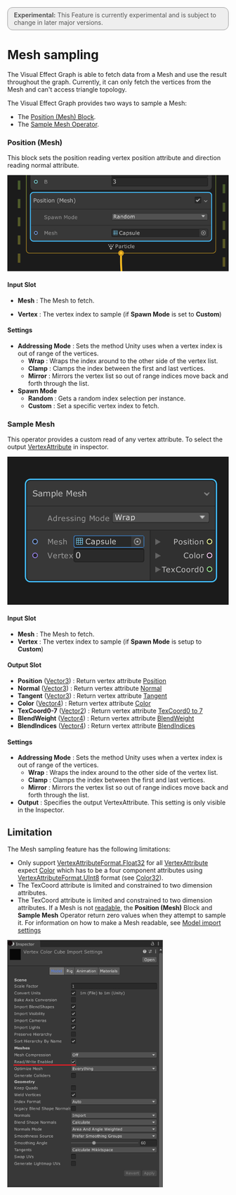 <div style="border: solid 1px #999; border-radius:12px; background-color:#EEE; padding: 8px; padding-left:14px; color: #555; font-size:14px;"><b>Experimental:</b> This Feature is currently experimental and is subject to change in later major versions.</div>


# Mesh sampling

The Visual Effect Graph is able to fetch data from a Mesh and use the result throughout the graph. Currently, it can only fetch the vertices from the Mesh and can't access triangle topology.



The Visual Effect Graph provides two ways to sample a Mesh:

- The [Position (Mesh) Block](#position-(mesh)).
- The [Sample Mesh Operator](#sample-mesh).

### Position (Mesh)

This block sets the position reading vertex position attribute and direction reading normal attribute.

<img src="Images/PositionMesh.png" style="zoom:78%;" />

#### Input Slot

- **Mesh** : The Mesh to fetch.

- **Vertex** : The vertex index to sample (if **Spawn Mode** is set to **Custom**)

#### Settings
- **Addressing Mode** : Sets the method Unity uses when a vertex index is out of range of the vertices.
  - **Wrap** : Wraps the index around to the other side of the vertex list.
  - **Clamp** : Clamps the index between the first and last vertices.
  - **Mirror** : Mirrors the vertex list so out of range indices move back and forth through the list.
- **Spawn Mode**
  - **Random** : Gets a random index selection per instance.
  - **Custom** : Set a specific vertex index to fetch.

### Sample Mesh

This operator provides a custom read of any vertex attribute. To select the output [VertexAttribute](https://docs.unity3d.com/ScriptReference/Rendering.VertexAttribute.html) in inspector.

<img src="Images/SampleMesh.png" alt="image-20200320154843722" style="zoom:67%;" />

#### Input Slot

- **Mesh** : The Mesh to fetch.
- **Vertex** : The vertex index to sample (if **Spawn Mode** is setup to **Custom**)

#### Output Slot

- **Position** ([Vector3](https://docs.unity3d.com/ScriptReference/Vector3.html)) : Return vertex attribute [Position](https://docs.unity3d.com/ScriptReference/Rendering.VertexAttribute.Position.html)
- **Normal** ([Vector3](https://docs.unity3d.com/ScriptReference/Vector3.html)) : Return vertex attribute [Normal](https://docs.unity3d.com/ScriptReference/Rendering.VertexAttribute.Normal.html)
- **Tangent** ([Vector3](https://docs.unity3d.com/ScriptReference/Vector3.html)) : Return vertex attribute [Tangent](https://docs.unity3d.com/ScriptReference/Rendering.VertexAttribute.Tangent.html)
- **Color** ([Vector4](https://docs.unity3d.com/ScriptReference/Vector4.html)) : Return vertex attribute [Color](https://docs.unity3d.com/ScriptReference/Rendering.VertexAttribute.Color.html)
- **TexCoord0-7** ([Vector2](https://docs.unity3d.com/ScriptReference/Vector2.html)) : Return vertex attribute [TexCoord0 to 7](https://docs.unity3d.com/ScriptReference/Rendering.VertexAttribute.TexCoord0.html)
- **BlendWeight** ([Vector4](https://docs.unity3d.com/ScriptReference/Vector4.html)) : Return vertex attribute [BlendWeight](https://docs.unity3d.com/ScriptReference/Rendering.VertexAttribute.BlendWeight.html)
- **BlendIndices** ([Vector4](https://docs.unity3d.com/ScriptReference/Vector4.html)) : Return vertex attribute [BlendIndices](https://docs.unity3d.com/ScriptReference/Rendering.VertexAttribute.BlendIndices.html)

#### Settings

- **Addressing Mode** : Sets the method Unity uses when a vertex index is out of range of the vertices.
  - **Wrap** : Wraps the index around to the other side of the vertex list.
  - **Clamp** :  Clamps the index between the first and last vertices.
  - **Mirror** : Mirrors the vertex list so out of range indices move back and forth through the list.
- **Output** : Specifies the output VertexAttribute. This setting is only visible in the Inspector.



## Limitation

The Mesh sampling feature has the following limitations:

- Only support [VertexAttributeFormat.Float32](https://docs.unity3d.com/ScriptReference/Rendering.VertexAttributeFormat.Float32.html) for all  [VertexAttribute](https://docs.unity3d.com/ScriptReference/Rendering.VertexAttribute.html) expect [Color](https://docs.unity3d.com/ScriptReference/Rendering.VertexAttribute.Color.html) which has to be a four component attributes using [VertexAttributeFormat.UInt8](https://docs.unity3d.com/ScriptReference/Rendering.VertexAttributeFormat.Float32.html) format (see [Color32](https://docs.unity3d.com/ScriptReference/Color32.html)).
- The TexCoord attribute is limited and constrained to two dimension attributes.
- The TexCoord attribute is limited and constrained to two dimension attributes. If a Mesh is not [readable](https://docs.unity3d.com/ScriptReference/Mesh-isReadable.html), the **Position (Mesh)** Block and **Sample Mesh** Operator return zero values when they attempt to sample it. For information on how to make a Mesh readable, see [Model import settings](https://docs.unity3d.com/Manual/FBXImporter-Model.html)

<img src="Images/ReadWrite.png" alt="image-20200320154843722" style="zoom:78%;" />

